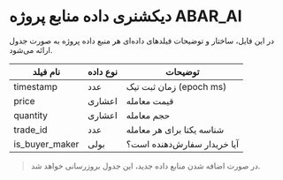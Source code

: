 # دیکشنری داده منابع پروژه ABAR_AI

در این فایل، ساختار و توضیحات فیلدهای داده‌ای هر منبع داده پروژه به صورت جدول ارائه می‌شود.

| نام فیلد           | نوع داده | توضیحات                       |
|--------------------|----------|-------------------------------|
| timestamp          | عدد      | زمان ثبت تیک (epoch ms)        |
| price              | اعشاری   | قیمت معامله                   |
| quantity           | اعشاری   | حجم معامله                    |
| trade_id           | عدد      | شناسه یکتا برای هر معامله     |
| is_buyer_maker     | بولی     | آیا خریدار سفارش‌دهنده است؟   |

> در صورت اضافه شدن منابع داده جدید، این جدول بروزرسانی خواهد شد.
